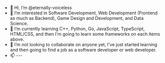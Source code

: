 - 👋 Hi, I’m @eternally-voiceless
- 👀 I’m interested in Software Development, Web Development (Frontend as much as Backend), Game Design and Development, and Data Science.
- 🌱 I’m currently learning C++, Python, Go, JavaScript, TypeScript, HTML/CSS, and then I'm going to learn some frameworks on each items above. 
- 💞️ I’m not looking to collaborate on anyone yet, I've just started learning and then going to find a job as a software developer or web developer.
- 📫 ---  

<!---
eternally-voiceless/eternally-voiceless is a ✨ special ✨ repository because its `README.md` (this file) appears on your GitHub profile.
You can click the Preview link to take a look at your changes.
--->
